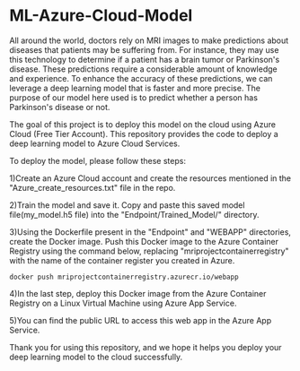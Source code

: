 # ML-Azure-Cloud-Model
All around the world, doctors rely on MRI images to make predictions about diseases that patients may be suffering from. For instance, they may use this technology to determine if a patient has a brain tumor or Parkinson's disease. These predictions require a considerable amount of knowledge and experience. To enhance the accuracy of these predictions, we can leverage a deep learning model that is faster and more precise. The purpose of our model here used is to predict whether a person has Parkinson's disease or not.

The goal of this project is to deploy this model on the cloud using Azure Cloud (Free Tier Account). This repository provides the code to deploy a deep learning model to Azure Cloud Services.

To deploy the model, please follow these steps:

1)Create an Azure Cloud account and create the resources mentioned in the "Azure_create_resources.txt" file in the repo.

2)Train the model and save it. Copy and paste this saved model file(my_model.h5 file) into the "Endpoint/Trained_Model/" directory.

3)Using the Dockerfile present in the "Endpoint" and "WEBAPP" directories, create the Docker image. Push this Docker image to the Azure Container Registry using the command below, replacing "mriprojectcontainerregistry" with the name of the container register you created in Azure.

`docker push mriprojectcontainerregistry.azurecr.io/webapp`

4)In the last step, deploy this Docker image from the Azure Container Registry on a Linux Virtual Machine using Azure App Service.

5)You can find the public URL to access this web app in the Azure App Service.

Thank you for using this repository, and we hope it helps you deploy your deep learning model to the cloud successfully.
